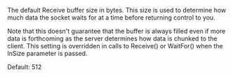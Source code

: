 ﻿The default Receive buffer size in bytes. This size is used to determine how much data the socket waits for at a time before returning control to you. 

Note that this doesn't guarantee that the buffer is always filled even if more data is forthcoming as the server determines how data is chunked to the client. This setting is overridden in calls to Receive() or WaitFor() when the lnSize parameter is passed.

Default: 512